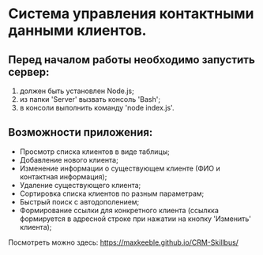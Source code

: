 # Система управления контактными данными клиентов.

## Перед началом работы необходимо запустить сервер:
1) должен быть установлен Node.js;
2) из папки 'Server' вызвать консоль 'Bash';
3) в консоли выполнить команду 'node index.js'.

## Возможности приложения:
- Просмотр списка клиентов в виде таблицы;
- Добавление нового клиента;
- Изменение информации о существующем клиенте (ФИО и контактная информация);
- Удаление существующего клиента;
- Сортировка списка клиентов по разным параметрам;
- Быстрый поиск с автодополением;
- Формирование ссылки для конкретного клиента (ссылкка формируется в адресной строке при нажатии на кнопку 'Изменить' клиента);

Посмотреть можно здесь:
https://maxkeeble.github.io/CRM-Skillbus/
